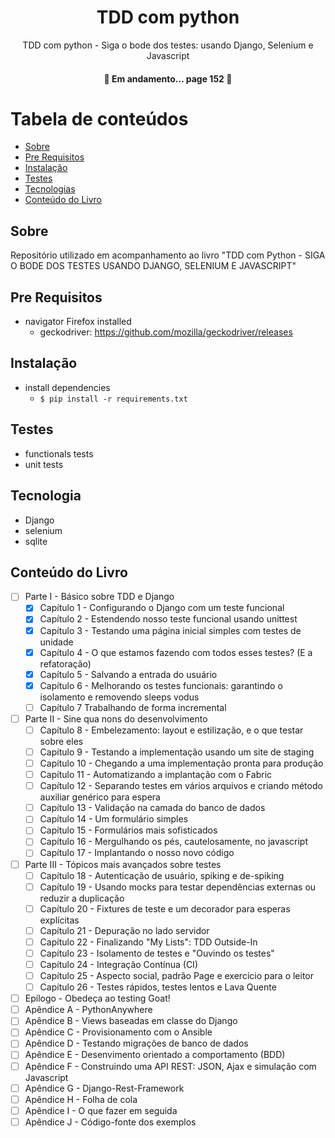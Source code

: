 <h1 align="center"> TDD com python </h1>

<p align="center">TDD com python - Siga o bode dos testes: usando Django, Selenium e Javascript</p>

<h4 align="center"> 
	🚧  Em andamento... page 152 🚧
</h4>

Tabela de conteúdos
=====================

* [Sobre](#Sobre)
* [Pre Requisitos](#pre-requisitos)
* [Instalação](#instalacao)
* [Testes](#testes)
* [Tecnologias](#tecnologias)
* [Conteúdo do Livro](#conteúdo-do-livro)

## Sobre

Repositório utilizado em acompanhamento ao livro "TDD com Python - SIGA O BODE DOS TESTES USANDO DJANGO, SELENIUM E JAVASCRIPT"


## Pre Requisitos

- navigator Firefox installed
    - geckodriver: https://github.com/mozilla/geckodriver/releases

## Instalação

- install dependencies
    - `$ pip install -r requirements.txt`

## Testes

- functionals tests
- unit tests

## Tecnologia

- Django
- selenium
- sqlite

## Conteúdo do Livro

- [ ] Parte I - Básico sobre TDD e Django 
  - [x] Capítulo 1 - Configurando o Django com um teste funcional
  - [x] Capítulo 2 - Estendendo nosso teste funcional usando unittest
  - [x] Capítulo 3 - Testando uma página inicial simples com testes de unidade
  - [x] Capítulo 4 - O que estamos fazendo com todos esses testes? (E a refatoração)
  - [x] Capítulo 5 - Salvando a entrada do usuário
  - [x] Capítulo 6 - Melhorando os testes funcionais: garantindo o isolamento e removendo sleeps vodus
  - [ ] Capítulo 7 Trabalhando de forma incremental
- [ ] Parte II - Sine qua nons do desenvolvimento
  - [ ] Capítulo 8 - Embelezamento: layout e estilização, e o que testar sobre eles
  - [ ] Capítulo 9 - Testando a implementação usando um site de staging
  - [ ] Capítulo 10 - Chegando a uma implementação pronta para produção
  - [ ] Capítulo 11 - Automatizando a implantação com o Fabric
  - [ ] Capítulo 12 - Separando testes em vários arquivos e criando método auxiliar genérico para espera
  - [ ] Capítulo 13 - Validação na camada do banco de dados
  - [ ] Capítulo 14 - Um formulário simples
  - [ ] Capítulo 15 - Formulários mais sofisticados
  - [ ] Capítulo 16 - Mergulhando os pés, cautelosamente, no javascript
  - [ ] Capítulo 17 - Implantando o nosso novo código
- [ ] Parte III - Tópicos mais avançados sobre testes
  - [ ] Capítulo 18 - Autenticação de usuário, spiking e de-spiking
  - [ ] Capítulo 19 - Usando mocks para testar dependências externas ou reduzir a duplicação
  - [ ] Capítulo 20 - Fixtures de teste e um decorador para esperas explícitas
  - [ ] Capítulo 21 - Depuração no lado servidor
  - [ ] Capítulo 22 - Finalizando "My Lists": TDD Outside-In
  - [ ] Capítulo 23 - Isolamento de testes e "Ouvindo os testes"
  - [ ] Capítulo 24 - Integração Contínua (CI)
  - [ ] Capítulo 25 - Aspecto social, padrão Page e exercício para o leitor
  - [ ] Capítulo 26 - Testes rápidos, testes lentos e Lava Quente
- [ ] Epílogo - Obedeça ao testing Goat!
- [ ] Apêndice A - PythonAnywhere
- [ ] Apêndice B - Views baseadas em classe do Django
- [ ] Apêndice C - Provisionamento com o Ansible
- [ ] Apêndice D - Testando migrações de banco de dados
- [ ] Apêndice E - Desenvimento orientado a comportamento (BDD)
- [ ] Apêndice F - Construindo uma API REST: JSON, Ajax e simulação com Javascript
- [ ] Apêndice G - Django-Rest-Framework
- [ ] Apêndice H - Folha de cola
- [ ] Apêndice I - O que fazer em seguida
- [ ] Apêndice J - Código-fonte dos exemplos
